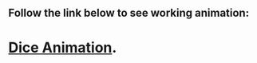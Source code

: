 
## Follow the link below to see working animation: 
# [Dice Animation](https://valerieis.github.io/dice-animation/).
